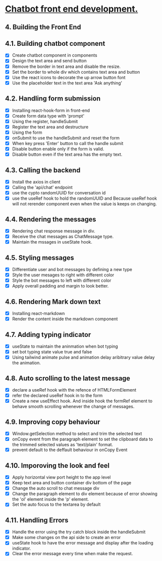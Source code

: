 <h1 style="text-decoration:underline;">Chatbot front end development.</h1>

## 4. Building the Front End

## 4.1. Building chatbot component
- [x] Create chatbot component in components
- [x] Design the text area and send button
- [x] Remove the border in text area and disable the resize.
- [x] Set the border to whole div which contains text area and button
- [x] Use the react icons to decorate the up arrow button font
- [x] Use the placeholder text in the text area 'Ask anything'

## 4.2. Handling form submission
- [x] Installing react-hook-form in front-end
- [x] Create form data type with 'prompt'
- [x] Using the register, handleSubmit
- [x] Register the text area and destructure
- [x] Using the form
- [x] onSubmit to use the handleSubmit and reset the form
- [x] When key press 'Enter' button to call the handle submit
- [x] Disable button enable only if the form is valid.
- [x] Disable button even if the text area has the empty text.

## 4.3. Calling the backend
- [x] Install the axios in client
- [x] Calling the 'api/chat' endpoint
- [x] use the cypto randomUUID for conversation id
- [x] use the useRef hook to hold the randomUUID and Because useRef hook will not rerender component even when the value is keeps on changing. 

## 4.4. Rendering the messages
- [x] Rendering chat response message in div.
- [x] Receive the chat messages as ChatMessage type.
- [x] Maintain the mssages in useState hook.
  
## 4.5. Styling messages
- [x] Differentiate user and bot messages by defining a new type
- [x] Style the user mesages to right with different color
- [x] Style the bot messages to left with different color
- [x] Apply overall padding and margin to look better. 
  
## 4.6. Rendering Mark down text
- [x] Installing react-markdown
- [x] Render the content inside the markdown component

## 4.7. Adding typing indicator
- [x] useState to maintain the aninmation when bot typing
- [x] set bot typing state value true and false
- [x] Using tailwind animate pulse and animation delay aribitrary value delay the animation.

## 4.8. Auto scrolling to the latest message
- [x] declare a useRef hook with the refence of HTMLFormElement
- [x] refer the declared useRef hook in to the form
- [x] Create a new useEffect hook. And inside hook the formRef element to behave smooth scrolling whenever the change of messages.

## 4.9. Improving copy behaviour
- [x] Window.getSelection method to select and trim the selected text
- [x] onCopy event from the paragraph element to set the clipboard data to the trimmed selected values as 'text/plain' format.
- [x] prevent default to the deffault behaviour in onCopy Event
  
## 4.10. Imporoving the look and feel
- [x] Apply horizontal view port height to the app level
- [x] Keep text area and button container div bottom of the page
- [x] Change the auto scroll to chat message div
- [x] Change the paragraph element to div element because of error showing the 'ol' element inside the 'p' element.
- [x] Set the auto focus to the textarea by default
  
## 4.11. Handling Errors
- [x] Handle the error using the try catch block inside the handleSubmit
- [x] Make some changes on the api side to create an error
- [x] useState hook to have the error message and display after the loading indicator.
- [x] Clear the error message every time when make the request.